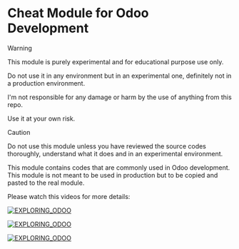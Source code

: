 # Cheat Module for Odoo Development
> [!WARNING]
> This module is purely experimental and for educational purpose use only.
>
> Do not use it in any environment but in an experimental one, definitely not in a production environment.
>
> I'm not responsible for any damage or harm by the use of anything from this repo.
>
> Use it at your own risk.

> [!CAUTION]
> Do not use this module unless you have reviewed the source codes thoroughly, understand what it does and in an experimental environment.

This module contains codes that are commonly used in Odoo development.
This module is not meant to be used in production but to be copied and pasted to the real module.

Please watch this videos for more details:

[![EXPLORING_ODOO](https://img.youtube.com/vi/pxIyjZ6KzOU/0.jpg)](https://youtu.be/pxIyjZ6KzOU)

[![EXPLORING_ODOO](https://img.youtube.com/vi/qQklhaoR4ZE/0.jpg)](https://youtu.be/qQklhaoR4ZE)

[![EXPLORING_ODOO](https://img.youtube.com/vi/j4onvIBw0lI/0.jpg)](https://youtu.be/j4onvIBw0lI)
